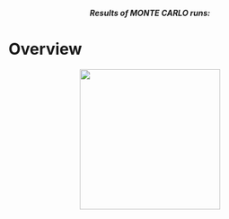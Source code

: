 




***<center>Results of MONTE CARLO runs:</center>***
# Overview


<p align="center">
    <img src="enery-hc-vs-temp.pngg" width="250"/>
</p>